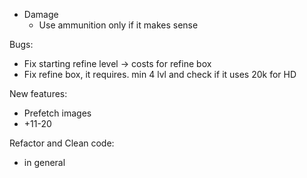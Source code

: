 * Damage
    * Use ammunition only if it makes sense

Bugs:  
* Fix starting refine level -> costs for refine box
* Fix refine box, it requires. min 4 lvl and check if it uses 20k for HD

New features:
* Prefetch images
* +11-20

Refactor and Clean code:
* in general